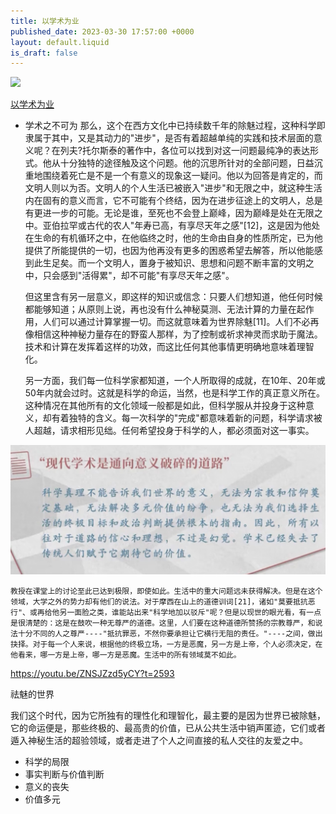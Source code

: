 ```yaml
---
title: 以学术为业
published_date: 2023-03-30 17:57:00 +0000
layout: default.liquid
is_draft: false
---
```

[![](https://markdown-videos-api.jorgenkh.no/youtube/ZNSJZzd5yCY)](https://youtu.be/ZNSJZzd5yCY)

[以学术为业](https://m.aisixiang.com/data/117838-1.html)

- 学术之不可为
	那么，这个在西方文化中已持续数千年的除魅过程，这种科学即隶属于其中，又是其动力的"进步"，是否有着超越单纯的实践和技术层面的意义呢？在列夫?托尔斯泰的著作中，各位可以找到对这一问题最纯净的表达形式。他从十分独特的途径触及这个问题。他的沉思所针对的全部问题，日益沉重地围绕着死亡是不是一个有意义的现象这一疑问。他以为回答是肯定的，而文明人则以为否。文明人的个人生活已被嵌入"进步"和无限之中，就这种生活内在固有的意义而言，它不可能有个终结，因为在进步征途上的文明人，总是有更进一步的可能。无论是谁，至死也不会登上巅峰，因为巅峰是处在无限之中。亚伯拉罕或古代的农人"年寿已高，有享尽天年之感"[12]，这是因为他处在生命的有机循环之中，在他临终之时，他的生命由自身的性质所定，已为他提供了所能提供的一切，也因为他再没有更多的困惑希望去解答，所以他能感到此生足矣。而一个文明人，置身于被知识、思想和问题不断丰富的文明之中，只会感到"活得累"，却不可能"有享尽天年之感"。

	但这里含有另一层意义，即这样的知识或信念：只要人们想知道，他任何时候都能够知道；从原则上说，再也没有什么神秘莫测、无法计算的力量在起作用，人们可以通过计算掌握一切。而这就意味着为世界除魅[11]。人们不必再像相信这种神秘力量存在的野蛮人那样，为了控制或祈求神灵而求助于魔法。技术和计算在发挥着这样的功效，而这比任何其他事情更明确地意味着理智化。

	另一方面，我们每一位科学家都知道，一个人所取得的成就，在10年、20年或50年内就会过时。这就是科学的命运，当然，也是科学工作的真正意义所在。这种情况在其他所有的文化领域一般都是如此，但科学服从并投身于这种意义，却有着独特的含义。每一次科学的"完成"都意味着新的问题，科学请求被人超越，请求相形见绌。任何希望投身于科学的人，都必须面对这一事实。

![meaning-shattered](./meaning-shattered.jpg)

	教授在课堂上的讨论至此已达到极限，即使如此。生活中的重大问题远未获得解决。但是在这个领域，大学之外的势力却有他们的说法。对于摩西在山上的道德训词[21]，诸如"莫要抵抗恶行"、或再给他另一面脸之类，谁能站出来"科学地加以驳斥"呢？但是以现世的眼光看，有一点是很清楚的：这是在鼓吹一种无尊严的道德。这里，人们要在这种道德所赞扬的宗教尊严，和说法十分不同的人之尊严----"抵抗罪恶，不然你要承担让它横行无阻的责任。"----之间，做出抉择。对于每一个人来说，根据他的终极立场，一方是恶魔，另一方是上帝，个人必须决定，在他看来，哪一方是上帝，哪一方是恶魔。生活中的所有领域莫不如此。


https://youtu.be/ZNSJZzd5yCY?t=2593

祛魅的世界

我们这个时代，因为它所独有的理性化和理智化，最主要的是因为世界已被除魅，它的命运便是，那些终极的、最高贵的价值，已从公共生活中销声匿迹，它们或者遁入神秘生活的超验领域，或者走进了个人之间直接的私人交往的友爱之中。

- 科学的局限
- 事实判断与价值判断
- 意义的丧失
- 价值多元
